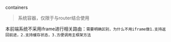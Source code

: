 containers
>系统容器，仅限于与router结合使用

本前端系统不采用iframe进行相关路由：`需要明确区别，为什么不用iframe做1.支持返回前进，2.支持缓存状态，3.方便调用主框架方法`


